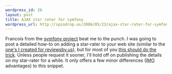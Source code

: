 ```yaml
--- 
wordpress_id: 26
layout: post
title: AJAX star rater for symfony
wordpress_url: http://spindrop.us/2006/05/23/ajax-star-rater-for-symfony
---
```

[sr]: http://www.symfony-project.com/snippets/5
[symfony]: http://www.symfony-project.com/
[s1]: http://spindrop.us/2006/05/17/rate-your-favorite-dishes

Francois from the [symfony project][symfony] beat me to the punch.  I was going to post a detailed how-to on adding a star-rater to your web site (similar to the [one's I created for reviewsby.us][s1]), but for most of you [this should do the trick][sr].  Unless people request it sooner, I'll hold off on publishing the details on my star-rater for a while.  It only offers a few minor differences (<acronym title="In My Opinion">IMO</acronym> advantages) to this snippet.
